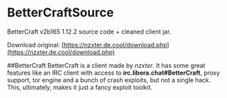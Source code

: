 # BetterCraftSource
 BetterCraft v2b165 1.12.2 source code + cleaned client jar.

 Download original: [https://nzxter.de.cool/download.php](https://nzxter.de.cool/download.php)
 
##BetterCraft
 BetterCraft is a client made by <i>nzxter</i>. It has some great features like an IRC client with access to <b>irc.libera.chat#BetterCraft</b>, proxy support, tor engine and a bunch of crash exploits, but not a single hack. This, ultimately, makes it just a fancy exploit toolkit.
